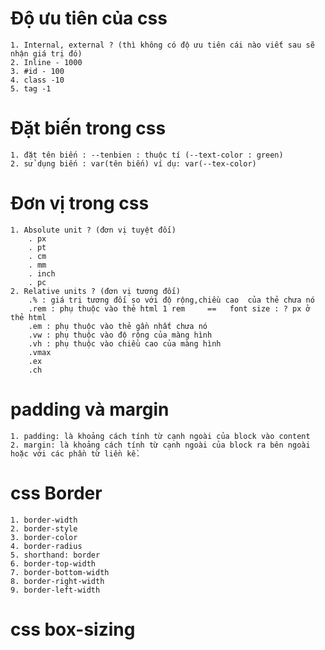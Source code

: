 # Độ ưu tiên của css
    1. Internal, external ? (thì không có độ ưu tiên cái nào viết sau sẽ nhận giá trị đó)
    2. Inline - 1000
    3. #id - 100
    4. class -10
    5. tag -1

# Đặt biến trong css 
    1. đặt tên biến : --tenbien : thuộc tí (--text-color : green)
    2. sử dụng biến : var(tên biến) ví dụ: var(--tex-color)

# Đơn vị trong css
    1. Absolute unit ? (đơn vị tuyệt đối)
        . px
        . pt
        . cm
        . mm
        . inch
        . pc
    2. Relative units ? (đơn vị tương đối)
        .% : giá trị tương đối so với độ rộng,chiều cao  của thẻ chưa nó
        .rem : phụ thuộc vào thẻ html 1 rem     ==   font size : ? px ở thẻ html
        .em : phụ thuộc vào thẻ gần nhất chưa nó
        .vw : phụ thuộc vào độ rộng của màng hình
        .vh : phụ thuộc vào chiều cao của màng hình
        .vmax
        .ex
        .ch
# padding và margin
    1. padding: là khoảng cách tính từ cạnh ngoài của block vào content
    2. margin: là khoảng cách tính từ cạnh ngoài của block ra bên ngoài hoặc với các phần từ liền kề.

# css Border
    1. border-width
    2. border-style
    3. border-color
    4. border-radius
    5. shorthand: border
    6. border-top-width
    7. border-bottom-width
    8. border-right-width
    9. border-left-width

# css box-sizing


